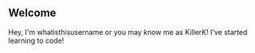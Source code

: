 ## Welcome 
Hey, I'm whatisthisusername or you may know me as KillerK! I've started learning to code!
